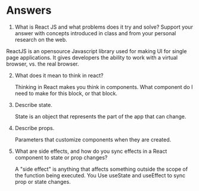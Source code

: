 # Answers

1. What is React JS and what problems does it try and solve? Support your answer with concepts introduced in class and from your personal research on the web.

ReactJS is an opensource Javascript library used for making UI for single page applications. It gives developers the ability to work with a virtual browser, vs. the real browser. 

2. What does it mean to think in react?

    Thinking in React makes you think in components. What component do I need to make for this block, or that block.

3. Describe state.

    State is an object that represents the part of the app that can change.

4. Describe props.

    Parameters that customize components when they are created.

5. What are side effects, and how do you sync effects in a React component to state or prop changes?

    A "side effect" is anything that affects something outside the scope of the function being executed. You Use useState and useEffect to sync prop or state changes.